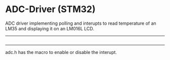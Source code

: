 # ADC-Driver (STM32)

ADC driver implementing polling and interupts to read temperature of an LM35 and displaying it on an LM016L LCD.

<hr class="rounded">
 <img src= https://user-images.githubusercontent.com/61319952/178343640-a6c2c16b-eef0-4637-a5c6-c1910635812d.gif class="img-responsive" alt=""> </div>
 <hr class="rounded">
 adc.h has the macro to enable or disable the interupt.
